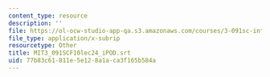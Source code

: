 ```yaml
---
content_type: resource
description: ''
file: https://ol-ocw-studio-app-qa.s3.amazonaws.com/courses/3-091sc-introduction-to-solid-state-chemistry-fall-2010/77b83c61811e5e128a1aca3f165b584a_MIT3_091SCF10lec24_iPOD.vtt
file_type: application/x-subrip
resourcetype: Other
title: MIT3_091SCF10lec24_iPOD.srt
uid: 77b83c61-811e-5e12-8a1a-ca3f165b584a
---
```

